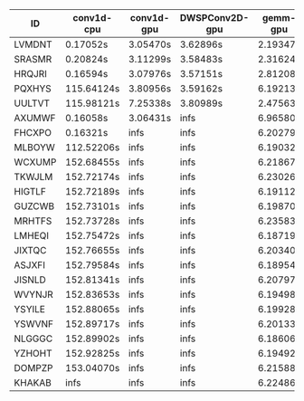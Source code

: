 |ID|conv1d-cpu|conv1d-gpu|DWSPConv2D-gpu|gemm-gpu|avg|
|-|-|-|-|-|-|
|LVMDNT|0.17052s|3.05470s|3.62896s|2.19347s|2.26191s|
|SRASMR|0.20824s|3.11299s|3.58483s|2.31624s|2.30557s|
|HRQJRI|0.16594s|3.07976s|3.57151s|2.81208s|2.40732s|
|PQXHYS|115.64124s|3.80956s|3.59162s|6.19213s|32.30864s|
|UULTVT|115.98121s|7.25338s|3.80989s|2.47563s|32.38003s|
|AXUMWF|0.16058s|3.06431s|infs|6.96580s|infs|
|FHCXPO|0.16321s|infs|infs|6.20279s|infs|
|MLBOYW|112.52206s|infs|infs|6.19032s|infs|
|WCXUMP|152.68455s|infs|infs|6.21867s|infs|
|TKWJLM|152.72174s|infs|infs|6.23026s|infs|
|HIGTLF|152.72189s|infs|infs|6.19112s|infs|
|GUZCWB|152.73101s|infs|infs|6.19870s|infs|
|MRHTFS|152.73728s|infs|infs|6.23583s|infs|
|LMHEQI|152.75472s|infs|infs|6.18719s|infs|
|JIXTQC|152.76655s|infs|infs|6.20340s|infs|
|ASJXFI|152.79584s|infs|infs|6.18954s|infs|
|JISNLD|152.81341s|infs|infs|6.20797s|infs|
|WVYNJR|152.83653s|infs|infs|6.19498s|infs|
|YSYILE|152.88065s|infs|infs|6.19928s|infs|
|YSWVNF|152.89717s|infs|infs|6.20133s|infs|
|NLGGGC|152.89902s|infs|infs|6.18606s|infs|
|YZHOHT|152.92825s|infs|infs|6.19492s|infs|
|DOMPZP|153.04070s|infs|infs|6.21588s|infs|
|KHAKAB|infs|infs|infs|6.22486s|infs|
